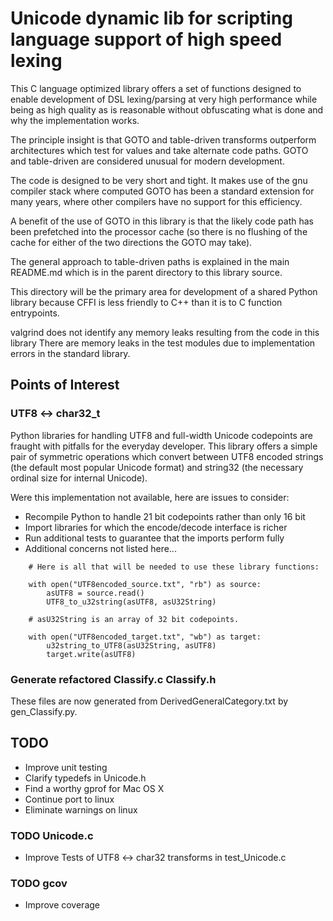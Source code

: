 # Unicode dynamic lib for scripting language support of high speed lexing
This C language optimized library offers
a set of functions designed to enable
development of DSL lexing/parsing
at very high performance while being
as high quality as is reasonable without
obfuscating what is done and
why the implementation works.

The principle insight is that
GOTO and table-driven transforms
outperform architectures which
test for values and take alternate code paths.
GOTO and table-driven are considered unusual
for modern development.

The code is designed to be very short and tight.
It makes use of the gnu compiler stack where
computed GOTO has been a standard extension for many years,
where other compilers have no support for this efficiency.

A benefit of the use of GOTO in this library
is that the likely code path has been
prefetched into the processor cache
(so there is no flushing of the cache for
either of the two directions the GOTO may take).

The general approach to table-driven paths
is explained in the main README.md
which is in the parent directory to this library source.

This directory will be the primary area
for development of a shared Python library
because CFFI is less friendly to C++
than it is to C function entrypoints.

valgrind does not identify any memory leaks
resulting from the code in this library
There are memory leaks in the test modules
due to implementation errors in the standard library.

## Points of Interest

### UTF8 <-> char32_t
Python libraries for handling UTF8 and full-width Unicode codepoints
are fraught with pitfalls for the everyday developer.
This library offers a simple pair of symmetric operations which convert
between UTF8 encoded strings (the default most popular Unicode format)
and string32 (the necessary ordinal size for internal Unicode).

Were this implementation not available, here are issues to consider:
* Recompile Python to handle 21 bit codepoints rather than only 16 bit
* Import libraries for which the encode/decode interface is richer
* Run additional tests to guarantee that the imports perform fully
* Additional concerns not listed here...

```
    # Here is all that will be needed to use these library functions:
    
    with open("UTF8encoded_source.txt", "rb") as source:
        asUTF8 = source.read()
        UTF8_to_u32string(asUTF8, asU32String)

    # asU32String is an array of 32 bit codepoints.
    
    with open("UTF8encoded_target.txt", "wb") as target:
        u32string_to_UTF8(asU32String, asUTF8)
        target.write(asUTF8)
```

### Generate refactored Classify.c Classify.h
These files are now generated from DerivedGeneralCategory.txt by
gen_Classify.py.

## TODO
* Improve unit testing
* Clarify typedefs in Unicode.h
* Find a worthy gprof for Mac OS X
* Continue port to linux
* Eliminate warnings on linux

### TODO Unicode.c
* Improve Tests of UTF8 <-> char32 transforms in test_Unicode.c

### TODO gcov
* Improve coverage

